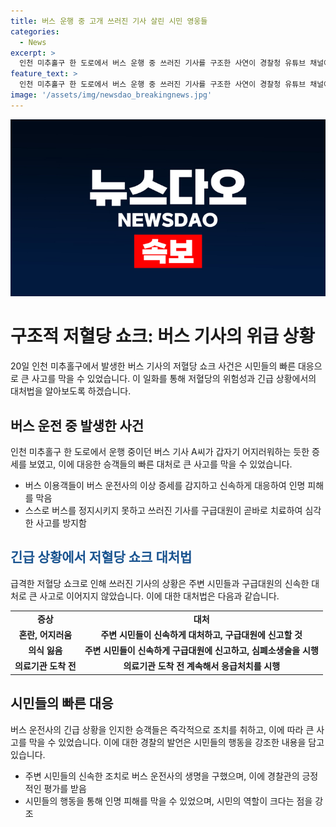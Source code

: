 ```yaml
---
title: 버스 운행 중 고개 쓰러진 기사 살린 시민 영웅들
categories:
  - News
excerpt: >
  인천 미추홀구 한 도로에서 버스 운행 중 쓰러진 기사를 구조한 사연이 경찰청 유튜브 채널에 공개되었다. 버스 운전 중 갑자기 쓰러진 기사에게 시민들이 신속히 대처하여 인명 피해를 막았다. 기사는 급격한 저혈당 쇼크로 인해 현기증과 의식 소실을 겪었으며, 시민들과 구급대원의 빠른 대응으로 안전하게 병원으로 이송되어 회복했다. 또한, 도로를 막고 있는 버스 상황에서 시민들의 협조로 버스를 안전한 위치로 옮기는 등 시민의 적극적인 도움이 해당 사건에서 중요한 역할을 했다. (총 150자)
feature_text: >
  인천 미추홀구 한 도로에서 버스 운행 중 쓰러진 기사를 구조한 사연이 경찰청 유튜브 채널에 공개되었다. 버스 운전 중 갑자기 쓰러진 기사에게 시민들이 신속히 대처하여 인명 피해를 막았다. 기사는 급격한 저혈당 쇼크로 인해 현기증과 의식 소실을 겪었으며, 시민들과 구급대원의 빠른 대응으로 안전하게 병원으로 이송되어 회복했다. 또한, 도로를 막고 있는 버스 상황에서 시민들의 협조로 버스를 안전한 위치로 옮기는 등 시민의 적극적인 도움이 해당 사건에서 중요한 역할을 했다. (총 150자)
image: '/assets/img/newsdao_breakingnews.jpg'
---
```


<p><img src="/assets/img/newsdao_breakingnews.jpg" alt="implanttips 속보" /></p>

<h1 data-ke-size="size26"><b>구조적 저혈당 쇼크: 버스 기사의 위급 상황</b></h1>

<p data-ke-size="size16">20일 인천 미추홀구에서 발생한 버스 기사의 저혈당 쇼크 사건은 시민들의 빠른 대응으로 큰 사고를 막을 수 있었습니다. 이 일화를 통해 저혈당의 위험성과 긴급 상황에서의 대처법을 알아보도록 하겠습니다.</p>

<h2 data-ke-size="size24">버스 운전 중 발생한 사건</h2>

<p data-ke-size="size16">인천 미추홀구 한 도로에서 운행 중이던 버스 기사 A씨가 갑자기 어지러워하는 듯한 증세를 보였고, 이에 대응한 승객들의 빠른 대처로 큰 사고를 막을 수 있었습니다.</p>

<ul>
  <li>버스 이용객들이 버스 운전사의 이상 증세를 감지하고 신속하게 대응하여 인명 피해를 막음</li>
  <li>스스로 버스를 정지시키지 못하고 쓰러진 기사를 구급대원이 곧바로 치료하여 심각한 사고를 방지함</li>
</ul>

<h2 data-ke-size="size24"><b><span style="color: #1a5490;">긴급 상황에서 저혈당 쇼크 대처법</span></b></h2>

<p data-ke-size="size16">급격한 저혈당 쇼크로 인해 쓰러진 기사의 상황은 주변 시민들과 구급대원의 신속한 대처로 큰 사고로 이어지지 않았습니다. 이에 대한 대처법은 다음과 같습니다.</p>

<table>
  <tr>
    <td style="text-align: center; height: 17px;"><b>증상</b></td>
    <td style="text-align: center; height: 17px;"><b>대처</b></td>
  </tr>
  <tr>
    <td style="text-align: center; height: 17px;"><b>혼란, 어지러움</b></td>
    <td style="text-align: center; height: 17px;"><b>주변 시민들이 신속하게 대처하고, 구급대원에 신고할 것</b></td>
  </tr>
  <tr>
    <td style="text-align: center; height: 17px;"><b>의식 잃음</b></td>
    <td style="text-align: center; height: 17px;"><b>주변 시민들이 신속하게 구급대원에 신고하고, 심폐소생술을 시행</b></td>
  </tr>
  <tr>
    <td style="text-align: center; height: 17px;"><b>의료기관 도착 전</b></td>
    <td style="text-align: center; height: 17px;"><b>의료기관 도착 전 계속해서 응급처치를 시행</b></td>
  </tr>
</table>

<h2 data-ke-size="size24">시민들의 빠른 대응</h2>

<p data-ke-size="size16">버스 운전사의 긴급 상황을 인지한 승객들은 즉각적으로 조치를 취하고, 이에 따라 큰 사고를 막을 수 있었습니다. 이에 대한 경찰의 발언은 시민들의 행동을 강조한 내용을 담고 있습니다.</p>

<ul>
  <li>주변 시민들의 신속한 조치로 버스 운전사의 생명을 구했으며, 이에 경찰관의 긍정적인 평가를 받음</li>
  <li>시민들의 행동을 통해 인명 피해를 막을 수 있었으며, 시민의 역할이 크다는 점을 강조</li>
</ul>

<p data-ke-size="size16">&nbsp;</p>

